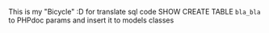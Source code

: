 This is my "Bicycle" :D for translate sql code SHOW CREATE TABLE `bla_bla` to PHPdoc params and insert it to models classes